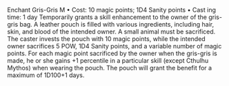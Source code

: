 Enchant Gris-Gris M
• Cost:  10 magic points; 1D4 Sanity points
•
 Cast
ing time: 1 day
Temporarily grants a skill enhancement to the owner of 
the gris-gris bag. A leather pouch is filled with various 
ingredients, including hair, skin, and blood of the intended 
owner. A small animal must be sacrificed. The caster 
invests the pouch with 10 magic points, while the intended 
owner sacrifices 5 POW, 1D4 Sanity points, and a variable 
number of magic points.  For each magic point sacrificed 
by the owner when the gris-gris is made, he or she gains 
+1 percentile in a particular skill (except Cthulhu Mythos) 
when wearing the pouch. The pouch will grant the benefit 
for a maximum of 1D100+1 days.
